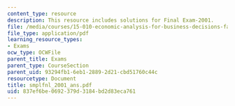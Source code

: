 ```yaml
---
content_type: resource
description: This resource includes solutions for Final Exam-2001.
file: /media/courses/15-010-economic-analysis-for-business-decisions-fall-2004/837ef6be0692379d3184bd2d83eca761_smplfnl_2001_ans.pdf
file_type: application/pdf
learning_resource_types:
- Exams
ocw_type: OCWFile
parent_title: Exams
parent_type: CourseSection
parent_uid: 93294fb1-6eb1-2889-2d21-cbd51760c44c
resourcetype: Document
title: smplfnl_2001_ans.pdf
uid: 837ef6be-0692-379d-3184-bd2d83eca761
---
```

